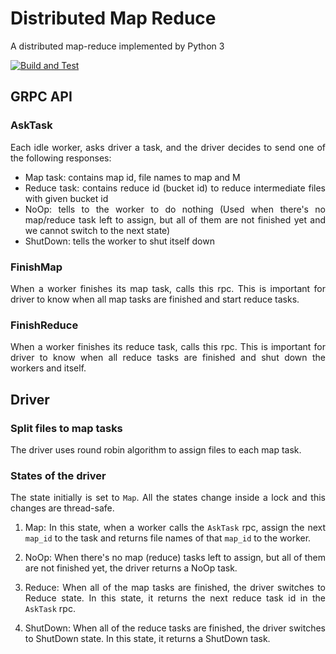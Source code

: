 <div style="text-align: justify;">

# Distributed Map Reduce

A distributed map-reduce implemented by Python 3

[![Build and Test](https://github.com/ahmadsalimi/dist_mr/actions/workflows/main.yml/badge.svg)](https://github.com/ahmadsalimi/dist_mr/actions/workflows/main.yml)


## GRPC API

### AskTask

Each idle worker, asks driver a task, and the driver decides to send one of the following responses:

- Map task: contains map id, file names to map and M
- Reduce task: contains reduce id (bucket id) to reduce intermediate files with given bucket id
- NoOp: tells to the worker to do nothing (Used when there's no map/reduce task left to assign, but all of them are not finished yet and we cannot switch to the next state)
- ShutDown: tells the worker to shut itself down

### FinishMap

When a worker finishes its map task, calls this rpc. This is important for driver to know when all map tasks are finished and start reduce tasks.

### FinishReduce

When a worker finishes its reduce task, calls this rpc. This is important for driver to know when all reduce tasks are finished and shut down the workers and itself.

## Driver

### Split files to map tasks

The driver uses round robin algorithm to assign files to each map task.

### States of the driver

The state initially is set to `Map`. All the states change inside a lock and this changes are thread-safe.

1. Map: In this state, when a worker calls the `AskTask` rpc, assign the next `map_id` to the task and returns file names of that `map_id` to the worker.

1. NoOp: When there's no map (reduce) tasks left to assign, but all of them are not finished yet, the driver returns a NoOp task.

1. Reduce: When all of the map tasks are finished, the driver switches to Reduce state. In this state, it returns the next reduce task id in the `AskTask` rpc.

1. ShutDown: When all of the reduce tasks are finished, the driver switches to ShutDown state. In this state, it returns a ShutDown task.

</div>
